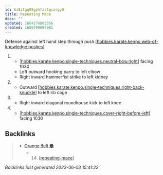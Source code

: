 ```yaml
---
id: hi8zfgq98gphfzstqcargy0
title: Repeating Mace
desc: ""
updated: 1684178603356
created: 1680799697981
---
```


Defense against left hand step through push
[[hobbies.karate.kenpo.web-of-knowledge.pushes]]

1. - [[hobbies.karate.kenpo.single-techniques.neutral-bow.right]] facing 1030
   - Left outward hooking parry to left elbow
   - Right inward hammerfist strike to left kidney
2. - Outward [[hobbies.karate.kenpo.single-techniques.right-back-knuckle]] to
     left rib cage
3. - Right inward diagonal roundhouse kick to left knee
4. - [[hobbies.karate.kenpo.single-techniques.cover-right-before-left]] facing 1030





[//begin]: # "Autogenerated link references for markdown compatibility"
[hobbies.karate.kenpo.web-of-knowledge.pushes]: ../web-of-knowledge/hobbies.karate.kenpo.web-of-knowledge.pushes "Pushes"
[hobbies.karate.kenpo.single-techniques.neutral-bow.right]: ../single-techniques/hobbies.karate.kenpo.single-techniques.neutral-bow.right "Right Neutral Bow"
[hobbies.karate.kenpo.single-techniques.right-back-knuckle]: ../single-techniques/hobbies.karate.kenpo.single-techniques.right-back-knuckle "Right Back Knuckle"
[hobbies.karate.kenpo.single-techniques.cover-right-before-left]: ../single-techniques/hobbies.karate.kenpo.single-techniques.cover-right-before-left "Cover Right before Left"
[//end]: # "Autogenerated link references"

## Backlinks

> - [Orange Belt 🟠](..\belts\2-orange.md)
>   - 14. [[repeating-mace]]

_Backlinks last generated 2023-06-03 15:41:22_


[//begin]: # "Autogenerated link references for markdown compatibility"
[hobbies.karate.kenpo.single-techniques.right-back-knuckle]: ../single-techniques/hobbies.karate.kenpo.single-techniques.right-back-knuckle.md "Right Back Knuckle"
[hobbies.karate.kenpo.single-techniques.cover-right-before-left]: ../single-techniques/hobbies.karate.kenpo.single-techniques.cover-right-before-left.md "Cover Right before Left"
[repeating-mace]: repeating-mace.md "Repeating Mace"
[//end]: # "Autogenerated link references"